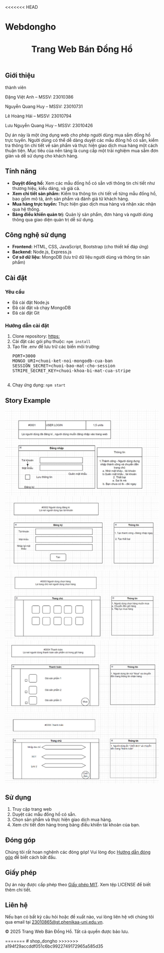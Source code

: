 <<<<<<< HEAD
# Webdongho

<!DOCTYPE html>
<html lang="vi">
  <head>
    <meta charset="UTF-8" />
    <meta name="viewport" content="width=device-width, initial-scale=1.0" />
    <link rel="stylesheet" href="styles.css" />
  </head>
  <body>
    <header>
      <h1>Trang Web Bán Đồng Hồ</h1>
    </header>
    <section id="gioi-thieu">
      <h2>Giới thiệu</h2>
      <p>thành viên</p>
      <p>Đặng Việt Anh – MSSV: 23010386</p>
      <p>Nguyễn Quang Huy – MSSV: 23010731</p>
      <p>Lê Hoàng Hải – MSSV: 23010794</p>
      <p>Lưu Nguyễn Quang Huy – MSSV: 23010426</p>
      <p>
        Dự án này là một ứng dụng web cho phép người dùng mua sắm đồng hồ trực
        tuyến. Người dùng có thể dễ dàng duyệt các mẫu đồng hồ có sẵn, kiểm tra
        thông tin chi tiết về sản phẩm và thực hiện giao dịch mua hàng một cách
        thuận tiện. Mục tiêu của nền tảng là cung cấp một trải nghiệm mua sắm
        đơn giản và dễ sử dụng cho khách hàng.
      </p>
    </section>
    <section id="tinh-nang">
      <h2>Tính năng</h2>
      <ul>
        <li>
          <strong>Duyệt đồng hồ:</strong> Xem các mẫu đồng hồ có sẵn với thông
          tin chi tiết như thương hiệu, kiểu dáng, và giá cả.
        </li>
        <li>
          <strong>Xem chi tiết sản phẩm:</strong> Kiểm tra thông tin chi tiết về
          từng mẫu đồng hồ, bao gồm mô tả, ảnh sản phẩm và đánh giá từ khách
          hàng.
        </li>
        <li>
          <strong>Mua hàng trực tuyến:</strong> Thực hiện giao dịch mua hàng và
          nhận xác nhận qua hệ thống.
        </li>
        <li>
          <strong>Bảng điều khiển quản trị:</strong> Quản lý sản phẩm, đơn hàng
          và người dùng thông qua giao diện quản trị dễ sử dụng.
        </li>
      </ul>
    </section>
    <section id="cong-nghe">
      <h2>Công nghệ sử dụng</h2>
      <ul>
        <li>
          <strong>Frontend:</strong> HTML, CSS, JavaScript, Bootstrap (cho thiết
          kế đáp ứng)
        </li>
        <li><strong>Backend:</strong> Node.js, Express.js</li>
        <li>
          <strong>Cơ sở dữ liệu:</strong> MongoDB (lưu trữ dữ liệu người dùng và
          thông tin sản phẩm)
        </li>
      </ul>
    </section>
    <section id="cai-dat">
      <h2>Cài đặt</h2>
      <h3>Yêu cầu</h3>
      <ul>
        <li>Đã cài đặt Node.js</li>
        <li>Đã cài đặt và chạy MongoDB</li>
        <li>Đã cài đặt Git</li>
      </ul>
      <h3>Hướng dẫn cài đặt</h3>
      <ol>
        <li>
          Clone repository:
          <a href=""
            >https:</a
          >
        </li>
        <li>Cài đặt các gói phụ thuộc: <code>npm install</code></li>
        <li>
          Tạo file .env để lưu trữ các biến môi trường:
          <pre>
PORT=3000
MONGO_URI=chuoi-ket-noi-mongodb-cua-ban
SESSION_SECRET=chuoi-bao-mat-cho-session
STRIPE_SECRET_KEY=chuoi-khoa-bi-mat-cua-stripe
                </pre
          >
        </li>
        <li>Chạy ứng dụng: <code>npm start</code></li>
      </ol>
    </section>
    <section id="story">
      <h2>Story Example</h2>
      <div class="gallery__item gallery__item--3">
        <a href="a1" class="gallery__link">
          <img src="picture/st1.jpg" class="gallery__image" />
        </a>
        <a href="a2" class="gallery__link">
          <img src="picture/st2.jpg" class="gallery__image" />
        </a>
        <a href="a3" class="gallery__link">
          <img src="picture/st3.jpg" class="gallery__image" />
        </a>
        <a href="a4" class="gallery__link">
          <img src="picture/st4.jpg" class="gallery__image" />
        </a>
        <a href="a5" class="gallery__link">
          <img src="picture/st5.jpg" class="gallery__image" />
        </a>
      </div>
    </section>
    <section id="su-dung">
      <h2>Sử dụng</h2>
      <ol>
        <li>Truy cập trang web</li>
        <li>Duyệt các mẫu đồng hồ có sẵn.</li>
        <li>Chọn sản phẩm và thực hiện giao dịch mua hàng.</li>
        <li>Xem chi tiết đơn hàng trong bảng điều khiển tài khoản của bạn.</li>
      </ol>
    </section>
    <section id="dong-gop">
      <h2>Đóng góp</h2>
      <p>
        Chúng tôi rất hoan nghênh các đóng góp! Vui lòng đọc
        <a href="guidelines.html">Hướng dẫn đóng góp</a> để biết cách bắt đầu.
      </p>
    </section>
    <section id="giay-phep">
      <h2>Giấy phép</h2>
      <p>
        Dự án này được cấp phép theo <a href="LICENSE">Giấy phép MIT</a>. Xem
        tệp LICENSE để biết thêm chi tiết.
      </p>
    </section>
    <section id="lien-he">
      <h2>Liên hệ</h2>
      <p>
        Nếu bạn có bất kỳ câu hỏi hoặc đề xuất nào, vui lòng liên hệ với chúng
        tôi qua email tại
        <a href="mailto:23010865@st.phenikaa-uni.edu.vn"
          >23010865@st.phenikaa-uni.edu.vn</a
        >.
      </p>
    </section>
    <footer>
      <p>&copy; 2025 Trang Web Bán Đồng Hồ. Tất cả quyền được bảo lưu.</p>
    </footer>
  </body>
</html>
=======
# shop_dongho
>>>>>>> a194f29accddf051c6bc9922749172965a585d35
